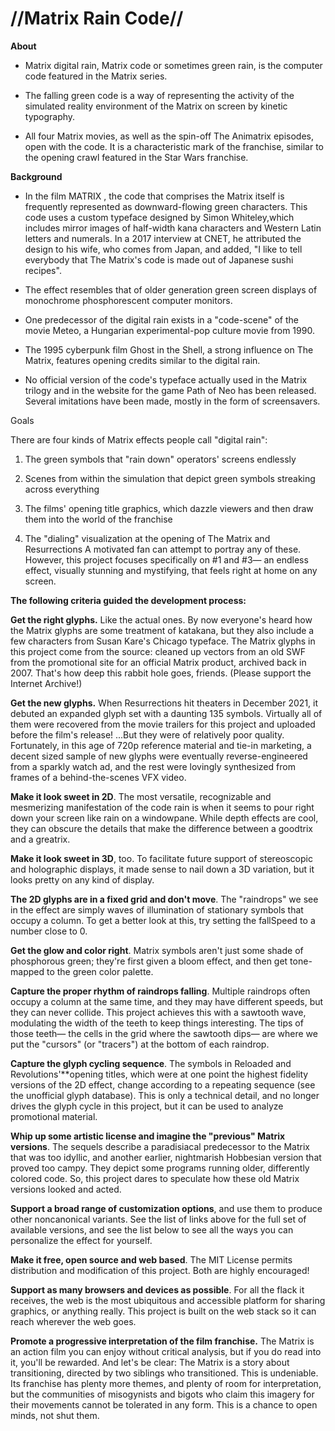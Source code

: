 # //Matrix Rain Code//

**About**

- Matrix digital rain, Matrix code or sometimes green rain, is the computer code featured in the Matrix series.

- The falling green code is a way of representing the activity of the simulated reality environment of the Matrix on screen by kinetic typography.

- All four Matrix movies, as well as the spin-off The Animatrix episodes, open with the code. It is a characteristic mark of the franchise, similar to the opening crawl featured in the Star Wars franchise.

**Background**

- In the film MATRIX , the code that comprises the Matrix itself is frequently represented as downward-flowing green characters. This code uses a custom typeface designed by Simon Whiteley,which includes mirror images of half-width kana characters and Western Latin letters and numerals. In a 2017 interview at CNET, he attributed the design to his wife, who comes from Japan, and added, "I like to tell everybody that The Matrix's code is made out of Japanese sushi recipes".

- The effect resembles that of older generation green screen displays of monochrome phosphorescent computer monitors.

- One predecessor of the digital rain exists in a "code-scene" of the movie Meteo, a Hungarian experimental-pop culture movie from 1990.

- The 1995 cyberpunk film Ghost in the Shell, a strong influence on The Matrix, features opening credits similar to the digital rain.

- No official version of the code's typeface actually used in the Matrix trilogy and in the website for the game Path of Neo has been released. Several imitations have been made, mostly in the form of screensavers.

Goals

There are four kinds of Matrix effects people call "digital rain":

1. The green symbols that "rain down" operators' screens endlessly

2. Scenes from within the simulation that depict green symbols streaking across everything

3. The films' opening title graphics, which dazzle viewers and then draw them into the world of the franchise

4. The "dialing" visualization at the opening of The Matrix and Resurrections
   A motivated fan can attempt to portray any of these. However, this project focuses specifically on #1 and #3— an endless effect, visually stunning and mystifying, that feels right at home on any screen.

**The following criteria guided the development process:**

**Get the right glyphs.** Like the actual ones. By now everyone's heard how the Matrix glyphs are some treatment of katakana, but they also include a few characters from Susan Kare's Chicago typeface. The Matrix glyphs in this project come from the source: cleaned up vectors from an old SWF from the promotional site for an official Matrix product, archived back in 2007. That's how deep this rabbit hole goes, friends. (Please support the Internet Archive!)

**Get the new glyphs.** When Resurrections hit theaters in December 2021, it debuted an expanded glyph set with a daunting 135 symbols. Virtually all of them were recovered from the movie trailers for this project and uploaded before the film's release! ...But they were of relatively poor quality. Fortunately, in this age of 720p reference material and tie-in marketing, a decent sized sample of new glyphs were eventually reverse-engineered from a sparkly watch ad, and the rest were lovingly synthesized from frames of a behind-the-scenes VFX video.

**Make it look sweet in 2D**. The most versatile, recognizable and mesmerizing manifestation of the code rain is when it seems to pour right down your screen like rain on a windowpane. While depth effects are cool, they can obscure the details that make the difference between a goodtrix and a greatrix.

**Make it look sweet in 3D**, too. To facilitate future support of stereoscopic and holographic displays, it made sense to nail down a 3D variation, but it looks pretty on any kind of display.

**The 2D glyphs are in a fixed grid and don't move**. The "raindrops" we see in the effect are simply waves of illumination of stationary symbols that occupy a column. To get a better look at this, try setting the fallSpeed to a number close to 0.

**Get the glow and color right**. Matrix symbols aren't just some shade of phosphorous green; they're first given a bloom effect, and then get tone-mapped to the green color palette.

**Capture the proper rhythm of raindrops falling**. Multiple raindrops often occupy a column at the same time, and they may have different speeds, but they can never collide. This project achieves this with a sawtooth wave, modulating the width of the teeth to keep things interesting. The tips of those teeth— the cells in the grid where the sawtooth dips— are where we put the "cursors" (or "tracers") at the bottom of each raindrop.

**Capture the glyph cycling sequence**. The symbols in Reloaded and Revolutions'\*\*opening titles, which were at one point the highest fidelity versions of the 2D effect, change according to a repeating sequence (see the unofficial glyph database). This is only a technical detail, and no longer drives the glyph cycle in this project, but it can be used to analyze promotional material.

**Whip up some artistic license and imagine the "previous" Matrix versions**. The sequels describe a paradisiacal predecessor to the Matrix that was too idyllic, and another earlier, nightmarish Hobbesian version that proved too campy. They depict some programs running older, differently colored code. So, this project dares to speculate how these old Matrix versions looked and acted.

**Support a broad range of customization options**, and use them to produce other noncanonical variants. See the list of links above for the full set of available versions, and see the list below to see all the ways you can personalize the effect for yourself.

**Make it free, open source and web based**. The MIT License permits distribution and modification of this project. Both are highly encouraged!

**Support as many browsers and devices as possible**. For all the flack it receives, the web is the most ubiquitous and accessible platform for sharing graphics, or anything really. This project is built on the web stack so it can reach wherever the web goes.

**Promote a progressive interpretation of the film franchise.** The Matrix is an action film you can enjoy without critical analysis, but if you do read into it, you'll be rewarded. And let's be clear: The Matrix is a story about transitioning, directed by two siblings who transitioned. This is undeniable. Its franchise has plenty more themes, and plenty of room for interpretation, but the communities of misogynists and bigots who claim this imagery for their movements cannot be tolerated in any form. This is a chance to open minds, not shut them.
